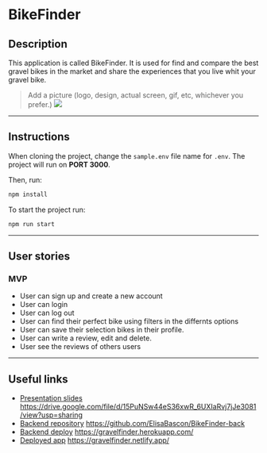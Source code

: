 # BikeFinder

## Description

This application is called BikeFinder. It is used for find and compare the best gravel bikes in the market and share the experiences that you live whit your gravel bike.

> Add a picture (logo, design, actual screen, gif, etc, whichever you prefer.)
![](backgorund-1.png)

---
## Instructions

When cloning the project, change the <code>sample.env</code> file name for <code>.env</code>. The project will run on **PORT 3000**.

Then, run:
```bash
npm install
```

To start the project run:
```bash
npm run start
```

---
## User stories 

### MVP

- User can sign up and create a new account
- User can login
- User can log out
- User can find their perfect bike using filters in the differnts options
- User can save their selection bikes in their profile.
- User can write a review, edit and delete.
- User see the reviews of others users

---

## Useful links

- [Presentation slides]() https://drive.google.com/file/d/15PuNSw44eS36xwR_6UXIaRvj7jJe3081/view?usp=sharing
- [Backend repository]() https://github.com/ElisaBascon/BikeFinder-back
- [Backend deploy]() https://gravelfinder.herokuapp.com/
- [Deployed app]() https://gravelfinder.netlify.app/


